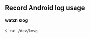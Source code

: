 Record Android log usage
----------------------------------------
#### watch klog

	$ cat /dev/kmsg

####




